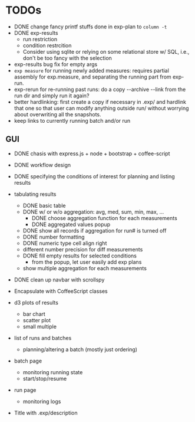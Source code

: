 # TODOs
* DONE change fancy printf stuffs done in exp-plan to `column -t`
* DONE exp-results
    * run restriction
    * condition restrcition
    * Consider using sqlite or relying on some relational store w/ SQL, i.e., don't be too fancy with the selection
* exp-results bug fix for empty args
* `exp measure` for running newly added measures: requires partial assembly for exp.measure, and separating the running part from exp-run.
* exp-rerun for re-running past runs: do a copy --archive --link from the run dir and simply run it again?
* better hardlinking: first create a copy if necessary in .exp/ and hardlink that one so that user can modify anything outside run/ without worrying about overwriting all the snapshots.
* keep links to currently running batch and/or run

## GUI
* DONE chasis with express.js + node + bootstrap + coffee-script
* DONE workflow design

* DONE specifying the conditions of interest for planning and listing results
* tabulating results
    * DONE basic table
    * DONE w/ or w/o aggregation: avg, med, sum, min, max, ...
        * DONE choose aggregation function for each measurements
        * DONE aggregated values popup
    * DONE show all records if aggregation for run# is turned off
    * DONE number formatting
    * DONE numeric type cell align right
    * different number precision for diff measurements
    * DONE fill empty results for selected conditions
        * from the popup, let user easily add exp plans
    * show multiple aggregation for each measurements
* DONE clean up navbar with scrollspy
* Encapsulate with CoffeeScript classes
* d3 plots of results
    * bar chart
    * scatter plot
    * small multiple
* list of runs and batches
    * planning/altering a batch (mostly just ordering)
* batch page
    * monitoring running state
    * start/stop/resume
* run page
    * monitoring logs

* Title with .exp/description

<!--
vim:undofile
map <D-CR>  <C-\><C-N>:!make -C ~/2012/Projects/ExpKit install PREFIX=~<CR>:!cd ~/2012/Study/Giraph-vs-Socialite/graph-benchmarks; exp gui stop; exp gui start &<CR>
-->
